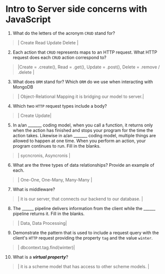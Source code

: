 # Intro to Server side concerns with JavaScript
01. What do the letters of the acronym `CRUD` stand for?

  > | Create Read Update Delete  |

02. Each action that `CRUD` represents maps to an HTTP request. What HTTP request does each `CRUD` action correspond to?

  > |Create = .create(), Read = .get(), Update = .post(), Delete = .remove / .delete |

03. What does `ORM` stand for? Which `ORM` do we use when interacting with MongoDB

  > | Object-Relational Mapping it is bridging our model to server.|

04. Which two `HTTP` request types include a body?

  > | Create Update|

05. In a/an _______ coding model, when you call a function, it returns only when the action has finished and stops your program for the time the action takes. Likewise in a/an _______ coding model, multiple things are allowed to happen at one time. When you perform an action, your program continues to run.  Fill in the blanks.

  > | sycncronis, Asyncronis |

06. What are the three types of data relationships? Provide an example of each.

  > | One-One, One-Many, Many-Many |

07. What is middleware?

  > | it is our server, that connects our backend to our database. |

08. The ______ pipeline delivers information from the client while the ______ pipeline returns it. Fill in the blanks. 

  > | Data, Data Processing|

09. Demonstrate the pattern that is used to include a request query with the client's `HTTP` request providing the property `tag` and the value `winter`.

  > |  dbcontext.tag.find(winter)|

10. What is a ***virtual property***?

  > | it is a scheme model that has access to other scheme models. |
